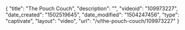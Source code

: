 {
    "title": "The Pouch Couch",
    "description": "",
    "videoid": "109973227",
    "date_created": "1502519645",
    "date_modified": "1504247456",
    "type": "captivate",
    "layout": "video",
    "url": "\/v\/the-pouch-couch\/109973227"
}